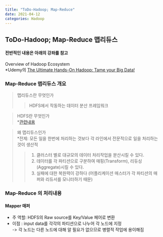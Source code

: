 ```yaml
---
title: "ToDo-Hadoop; Map-Reduce"
date: 2021-04-12
categories: Hadoop
---
```


## ToDo-Hadoop; Map-Reduce 맵리듀스

#### 전반적인 내용은 아래의 강좌를 참고
Overview of Hadoop Ecosystem<br>
*Udemy의 [The Ultimate Hands-On Hadoop: Tame your Big Data!](https://www.udemy.com/course/the-ultimate-hands-on-hadoop-tame-your-big-data/) 

### Map-Reduce 맵리듀스 개요 <br>

> 맵리듀스란 무엇인가 <br>
>> HDFS에서 작동하는 데이터 분산 프레임워크

> HDFS란 무엇인가 <br> *[관련내용]()


> 왜 맵리듀스인가 <br>
*전제: 모든 일을 한번에 처리하는 것보다 각 라인에서 전문적으로 일을 처리하는 것이 생산적
>> 1. 클러스터 별로 대규모의 데이터 처리작업을 분산시킬 수 있다.
>> 2. 데이터를 각 파티션으로 구분하여 매핑(Transform), 리듀싱(Aggregate)시킬 수 있다.
>> 3. 실패에 대한 복원력이 강하다 (어플리케이션 매스터가 각 파티션의 매퍼와 리듀서를 모니터하기 때문)

### Map-Reduce 의 처리내용 <br>

#### Mapper 매퍼 <br>

- 주 역할: HDFS의 Raw source를 Key/Value 페어로 변환<br>
- 이점  : input data를 각각의 파티션으로 나누어 각 노드에 지정<br>
        -> 각 노드는 다른 노드에 대해 알 필요가 없으므로 병렬적 작업에 용이해짐

#### 






